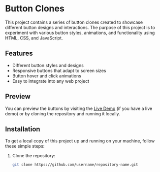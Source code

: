 # Button Clones

This project contains a series of button clones created to showcase different button designs and interactions. The purpose of this project is to experiment with various button styles, animations, and functionality using HTML, CSS, and JavaScript.

## Features

- Different button styles and designs
- Responsive buttons that adapt to screen sizes
- Button hover and click animations
- Easy to integrate into any web project

## Preview

You can preview the buttons by visiting the [Live Demo](insert-link-here) (if you have a live demo) or by cloning the repository and running it locally.

## Installation

To get a local copy of this project up and running on your machine, follow these simple steps:

1. Clone the repository:
   ```bash
   git clone https://github.com/username/repository-name.git
